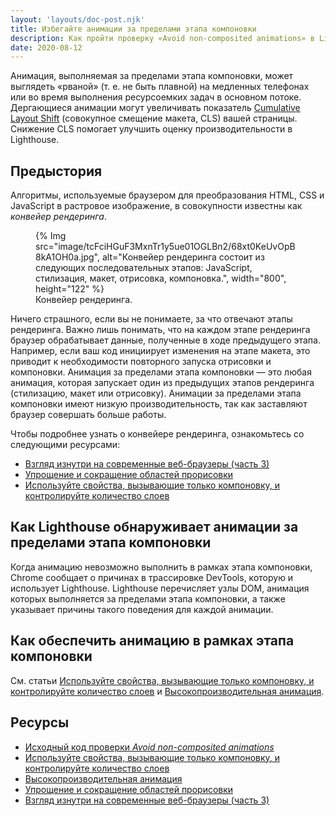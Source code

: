 ```yaml
---
layout: 'layouts/doc-post.njk'
title: Избегайте анимации за пределами этапа компоновки
description: Как пройти проверку «Avoid non-composited animations» в Lighthouse.
date: 2020-08-12
---
```


Анимация, выполняемая за пределами этапа компоновки, может выглядеть «рваной» (т. е. не быть плавной) на медленных телефонах или во время выполнения ресурсоемких задач в основном потоке. Дергающиеся анимации могут увеличивать показатель [Cumulative Layout Shift](https://web.dev/articles/cls) (совокупное смещение макета, CLS) вашей страницы. Снижение CLS помогает улучшить оценку производительности в Lighthouse.

## Предыстория

Алгоритмы, используемые браузером для преобразования HTML, CSS и JavaScript в растровое изображение, в совокупности известны как *конвейер рендеринга*.

<figure> {% Img src="image/tcFciHGuF3MxnTr1y5ue01OGLBn2/68xt0KeUvOpB8kA1OH0a.jpg", alt="Конвейер рендеринга состоит из следующих последовательных этапов: JavaScript, стилизация, макет, отрисовка, компоновка.", width="800", height="122" %} <figcaption>Конвейер рендеринга.</figcaption></figure>

Ничего страшного, если вы не понимаете, за что отвечают этапы рендеринга. Важно лишь понимать, что на каждом этапе рендеринга браузер обрабатывает данные, полученные в ходе предыдущего этапа. Например, если ваш код инициирует изменения на этапе макета, это приводит к необходимости повторного запуска отрисовки и компоновки. Анимация за пределами этапа компоновки — это любая анимация, которая запускает один из предыдущих этапов рендеринга (стилизацию, макет или отрисовку). Анимации за пределами этапа компоновки имеют низкую производительность, так как заставляют браузер совершать больше работы.

Чтобы подробнее узнать о конвейере рендеринга, ознакомьтесь со следующими ресурсами:

- [Взгляд изнутри на современные веб-браузеры (часть 3)](https://developers.google.com/web/updates/2018/09/inside-browser-part3)
- [Упрощение и сокращение областей прорисовки](https://developers.google.com/web/fundamentals/performance/rendering/simplify-paint-complexity-and-reduce-paint-areas)
- [Используйте свойства, вызывающие только компоновку, и контролируйте количество слоев](https://developers.google.com/web/fundamentals/performance/rendering/stick-to-compositor-only-properties-and-manage-layer-count)

## Как Lighthouse обнаруживает анимации за пределами этапа компоновки

Когда анимацию невозможно выполнить в рамках этапа компоновки, Chrome сообщает о причинах в трассировке DevTools, которую и использует Lighthouse. Lighthouse перечисляет узлы DOM, анимация которых выполняется за пределами этапа компоновки, а также указывает причины такого поведения для каждой анимации.

## Как обеспечить анимацию в рамках этапа компоновки

См. статьи [Используйте свойства, вызывающие только компоновку, и контролируйте количество слоев](https://developers.google.com/web/fundamentals/performance/rendering/stick-to-compositor-only-properties-and-manage-layer-count) и [Высокопроизводительная анимация](https://web.dev/articles/animations-guide).

## Ресурсы

- [Исходный код проверки *Avoid non-composited animations*](https://github.com/GoogleChrome/lighthouse/blob/master/lighthouse-core/audits/non-composited-animations.js)
- [Используйте свойства, вызывающие только компоновку, и контролируйте количество слоев](https://developers.google.com/web/fundamentals/performance/rendering/stick-to-compositor-only-properties-and-manage-layer-count)
- [Высокопроизводительная анимация](https://web.dev/articles/animations-guide)
- [Упрощение и сокращение областей прорисовки](https://developers.google.com/web/fundamentals/performance/rendering/simplify-paint-complexity-and-reduce-paint-areas)
- [Взгляд изнутри на современные веб-браузеры (часть 3)](https://developers.google.com/web/updates/2018/09/inside-browser-part3)
